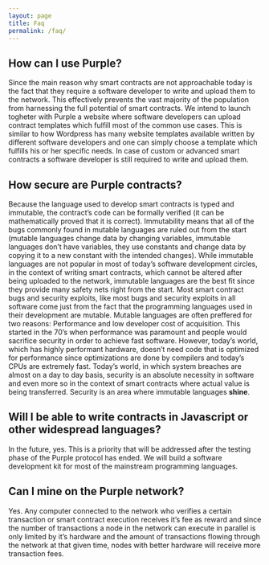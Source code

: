 ```yaml
---
layout: page
title: Faq
permalink: /faq/
---
```


## How can I use Purple?
Since the main reason why smart contracts are not approachable today is the fact that they require a software developer to write and upload them to the network. This effectively prevents the vast majority of the population from harnessing the full potential of smart contracts. We intend to launch togheter with Purple a website where software developers can upload contract templates which fulfill most of the common use cases. This is similar to how Wordpress has many website templates available written by different software developers and one can simply choose a template which fulfills his or her specific needs. In case of custom or advanced smart contracts a software developer is still required to write and upload them.

## How secure are Purple contracts?
Because the language used to develop smart contracts is typed and immutable, the contract’s code can be formally verified (it can be mathematically proved that it is correct).  Immutability means that all of the bugs commonly found in mutable languages are ruled out from the start (mutable languages change data by changing variables, immutable languages don’t have variables, they use constants and change data by copying it to a new constant with the intended changes). While immutable languages are not popular in most of today’s software development circles, in the context of writing smart contracts, which cannot be altered after being uploaded to the network, immutable languages are the best fit since they provide many safety nets right from the start. Most smart contract bugs and security exploits, like most bugs and security exploits in all software come just from the fact that the programming languages used in their development are mutable. Mutable languages are often preffered for two reasons: Performance and low developer cost of acquisition. This started in the 70’s when performance was paramount and people would sacrifice security in order to achieve fast software. However, today’s world, which has highly performant hardware, doesn’t need code that is optimized for performance since optimizations are done by compilers and today’s CPUs are extremely fast. Today’s world, in which system breaches are almost on a day to day basis, security is an absolute necessity in software and even more so in the context of smart contracts where actual value is being transferred. Security is an area where immutable languages **shine**.  

## Will I be able to write contracts in Javascript or other widespread languages?
In the future, yes. This is a priority that will be addressed after the testing phase of the Purple protocol has ended. We will build a software development kit for most of the mainstream programming languages. 

## Can I mine on the Purple network?
Yes. Any computer connected to the network who verifies a certain transaction or smart contract execution  receives it’s fee as reward and since the number of transactions a node in the network can execute in parallel is only limited by it’s hardware and the amount of transactions flowing through the network at that given time, nodes with better hardware will receive more transaction fees.